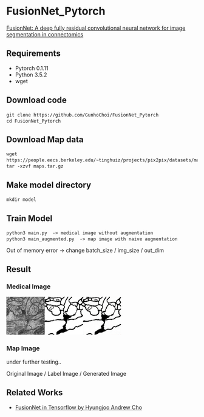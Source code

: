 # FusionNet_Pytorch

[FusionNet: A deep fully residual convolutional neural network for image segmentation in connectomics](https://arxiv.org/abs/1612.05360)

## Requirements

- Pytorch 0.1.11
- Python 3.5.2
- wget

## Download code

~~~
git clone https://github.com/GunhoChoi/FusionNet_Pytorch
cd FusionNet_Pytorch
~~~

## Download Map data

~~~
wget https://people.eecs.berkeley.edu/~tinghuiz/projects/pix2pix/datasets/maps.tar.gz
tar -xzvf maps.tar.gz
~~~

## Make model directory

~~~
mkdir model
~~~

## Train Model
~~~
python3 main.py  -> medical image without augmentation
python3 main_augmented.py  -> map image with naive augmentation
~~~
Out of memory error -> change batch_size / img_size / out_dim

## Result

### Medical Image
<img src="./result/original_image_185_0.png" width="20%"><img src="./result/label_image_185_0.png" width="20%"><img src="./result/gen_image_185_0.png" width="20%">

### Map Image 

under further testing..

Original Image / Label Image / Generated Image

## Related Works

- [FusionNet in Tensorflow by Hyungjoo Andrew Cho](https://github.com/NySunShine/fusion-net)
